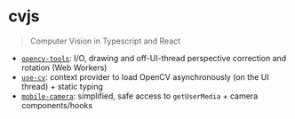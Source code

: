 # cvjs
> Computer Vision in Typescript and React

- [`opencv-tools`](packages/opencv-tools/README.md): I/O, drawing and off-UI-thread perspective correction and rotation (Web Workers)
- [`use-cv`](packages/use-cv/README.md): context provider to load OpenCV asynchronously (on the UI thread) + static typing
- [`mobile-camera`](packages/mobile-camera/README.md): simplified, safe access to `getUserMedia` + camera components/hooks
